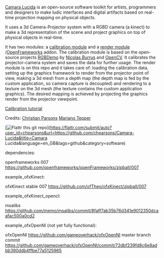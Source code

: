 [Camara Lucida](http://www.camara-lucida.com.ar/) is an open-source software toolkit for artists, programmers and designers to make ludic interfaces and digital artifacts based on real-time projection mapping on physical objects.

It uses a 3d Camera-Projector system with a RGBD camera (a kinect) to make a 3d representation of the scene and project graphics on top of physical objects in real-time. 

It has two modules: a [calibration module](https://github.com/chparsons/rgbdemo) and a [render module](https://github.com/chparsons/Camara-Lucida) /[OpenFrameworks](http://www.openframeworks.cc/) addon. The calibration module is based on the open-source projects [RGBDemo](https://github.com/nburrus/rgbdemo) by [Nicolas Burrus](https://github.com/nburrus) and [OpenCV](http://opencv.willowgarage.com/wiki/). It calibrates the projector-camera system and saves the data for further usage. The render module is on this repo and it takes care of: loading the calibration data, setting up the graphics framework to render from the projector point of view, making a 3d mesh from a depth map (the depth map is fed by the custom application, so camera capture is decoupled) and rendering to a texture on the 3d mesh (the texture contains the custom application graphics). The desired mapping is achieved by projecting the graphics render from the projector viewpoint.

[Calibration tutorial](http://www.camara-lucida.com.ar/tutorials/calibration)

Credits:
[Christian Parsons](http://www.chparsons.com.ar/)
[Mariano Tepper](http://www.tc.umn.edu/~mhtepper/)

[![Flattr this git repo](http://api.flattr.com/button/flattr-badge-large.png)](https://flattr.com/submit/auto?user_id=chparsons&url=https://github.com/chparsons/Camara-Lucida&title=Camara Lucida&language=en_GB&tags=github&category=software) 


dependencies:

openframeworks 007
https://github.com/openframeworks/openFrameworks/zipball/007


example_ofxKinect:

ofxKinect
stable 007
https://github.com/ofTheo/ofxKinect/zipball/007


example_ofxKinect_opencl:

msalibs
https://github.com/memo/msalibs/commit/8faff7ab35b76d341e9012350dcaafac500a0cd2


example_ofxOpenNI (not yet fully functional):

ofxOpenNI 
https://github.com/gameoverhack/ofxOpenNI
master branch
commit https://github.com/gameoverhack/ofxOpenNI/commit/72dbf239fd8c6e8adbb390ddb4ffbe77a5125965


